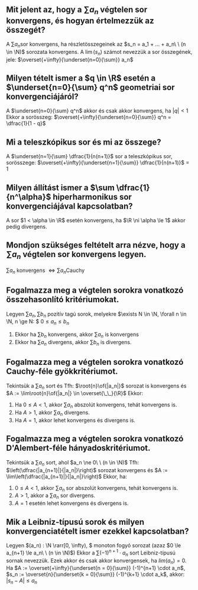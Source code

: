 ## Mit jelent az, hogy a $\sum a_n$ végtelen sor konvergens, és hogyan értelmezzük az összegét?

A $\sum a_n​$ sor konvergens, ha részletösszegeinek az $s_n = a_1 + ... + a_n\ \ (n \in \N)​$ sorozata konvergens. A $\lim(s_n)​$ számot nevezzük a sor összegének, jele: $\overset{+\infty}{\underset{n=0}{\sum}} a_n​$

## Milyen tételt ismer a $q \in \R$ esetén a $\underset{n=0}{\sum} q^n$ geometriai sor konvergenciájáról?

A $\underset{n=0}{\sum} q^n$ akkor és csak akkor konvergens, ha $|q| < 1$
Ekkor a sorösszeg: $\overset{+\infty}{\underset{n=0}{\sum}} q^n = \dfrac{1}{1 - q}$

## Mi a teleszkópikus sor és mi az összege?

A $\underset{n=1}{\sum} \dfrac{1}{n(n+1)}$ sor a teleszkópikus sor, sorösszege: 
$\overset{+\infty}{\underset{n=1}{\sum}} \dfrac{1}{n(n+1)}$ = 1

## Milyen állítást ismer a $\sum \dfrac{1}{n^\alpha}$ hiperharmonikus sor konvergenciájával kapcsolatban?

A sor $1 < \alpha \in \R$ esetén konvergens, ha $\R \ni \alpha \le 1$ akkor pedig divergens.

## Mondjon szükséges feltételt arra nézve, hogy a $\sum a_n$ végtelen sor konvergens legyen.

$\sum a_n$ konvergens $\Leftrightarrow \sum a_n​$ Cauchy 

## Fogalmazza meg a végtelen sorokra vonatkozó összehasonlító kritériumokat.

Legyen $\sum a_n, \sum b_n$ pozitív tagú sorok, melyekre $\exists N \in \N, \forall n \in \N, n \ge N: $
$0 \le a_n \le b_n$

1. Ekkor ha $\sum b_n$ konvergens, akkor $\sum a_n$ is konvergens
2. Ekkor ha $\sum a_n$ divergens, akkor $\sum b_n$ is divergens.

## Fogalmazza meg a végtelen sorokra vonatkozó Cauchy-féle gyökkritériumot.

Tekintsük a $\sum a_n$ sort és Tfh: $\root{n}\of{|a_n|}$ sorozat is konvergens és $A := \lim\root{n}\of{|a_n|} \in \overset{\_\_}{\R}$
Ekkor:

1. Ha $0 \le A \lt 1$, akkor $\sum a_n$ abszolút konvergens, tehát konvergens is.
2. Ha  $A \gt 1$, akkor $\sum a_n$ divergens.
3. Ha $A = 1$, akkor lehet konvergens és divergens is.

## Fogalmazza meg a végtelen sorokra vonatkozó D'Alembert-féle hányadoskritériumot.

Tekintsük a $\sum a_n​$ sort, ahol $a_n \ne 0\ \ (n \in \N)​$
Tfh: $\left(\dfrac{|a_{n+1}|}{|a_n|}\right)​$ sorozat konvergens és $A := \lim\left(\dfrac{|a_{n+1}|}{|a_n|}\right)​$
Ekkor, ha:

1. $0 \le A < 1$, akkor $\sum a_n$ sor abszolút konvergens, tehát konvergens is.
2. $A > 1$, akkor a $\sum a_n$ sor divergens.
3. $A = 1$ esetén lehet konvergens és divergens is.

## Mik a Leibniz-típusú sorok és milyen konvergenciatételt ismer ezekkel kapcsolatban?

Legyen $(a_n) : \N \rarr[0, \infty), $ monoton fogyó sorozat (azaz $0 \le a_{n+1} \le a_n\ \ (n \in \N)$)
Ekkor a $\sum (-1)^{n+1} \cdot a_n$ sort Leibniz-típusú sornak nevezzük.
Ezek akkor és csak akkor konvergensek, ha $lim(a_n) = 0$. 
Ha $A := \overset{+\infty}{\underset{n = 0}{\sum}} (-1)^{n+1} \cdot a_n$, $s_n := \overset{n}{\underset{k = 0}{\sum}} (-1)^{k+1} \cdot a_k$, akkor: $| s_n - A| \le a_n$

